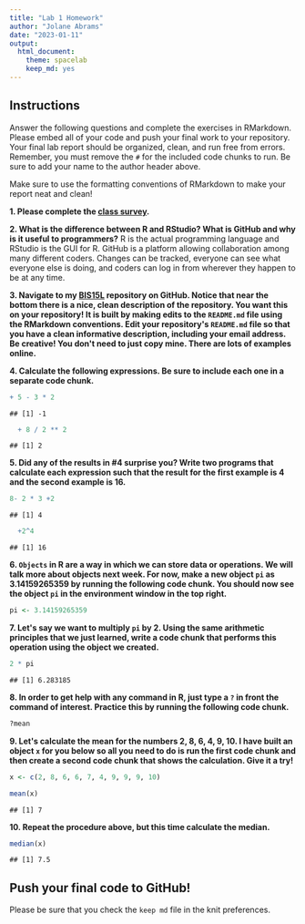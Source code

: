 ```yaml
---
title: "Lab 1 Homework"
author: "Jolane Abrams"
date: "2023-01-11"
output:
  html_document: 
    theme: spacelab
    keep_md: yes
---
```


## Instructions
Answer the following questions and complete the exercises in RMarkdown. Please embed all of your code and push your final work to your repository. Your final lab report should be organized, clean, and run free from errors. Remember, you must remove the `#` for the included code chunks to run. Be sure to add your name to the author header above.  

Make sure to use the formatting conventions of RMarkdown to make your report neat and clean!  

**1. Please complete the [class survey](https://forms.gle/8t9FZSBjgvFjzr4MA).**  

**2. What is the difference between R and RStudio? What is GitHub and why is it useful to programmers?** 
R is the actual programming language and RStudio is the GUI for R. 
GitHub is a platform allowing collaboration among many different coders. Changes can be tracked, everyone can see what everyone else is doing, and coders can log in from wherever they happen to be at any time.  

**3. Navigate to my [BIS15L](https://github.com/jmledford3115/BIS15LW2023_jledford) repository on GitHub. Notice that near the bottom there is a nice, clean description of the repository. You want this on your repository! It is built by making edits to the `README.md` file using the RMarkdown conventions. Edit your repository's `README.md` file so that you have a clean informative description, including your email address. Be creative! You don't need to just copy mine. There are lots of examples online.**  

**4. Calculate the following expressions. Be sure to include each one in a separate code chunk.**  


```r
+ 5 - 3 * 2 
```

```
## [1] -1
```


```r
  + 8 / 2 ** 2  
```

```
## [1] 2
```
  

  
**5. Did any of the results in #4 surprise you? Write two programs that calculate each expression such that the result for the first example is 4 and the second example is 16.** 

```r
8- 2 * 3 +2
```

```
## [1] 4
```




```r
  +2^4
```

```
## [1] 16
```


**6. `Objects` in R are a way in which we can store data or operations. We will talk more about objects next week. For now, make a new object `pi` as 3.14159265359 by running the following code chunk. You should now see the object `pi` in the environment window in the top right.**  

```r
pi <- 3.14159265359
```

**7. Let's say we want to multiply `pi` by 2. Using the same arithmetic principles that we just learned, write a code chunk that performs this operation using the object we created.**  


```r
2 * pi
```

```
## [1] 6.283185
```


**8. In order to get help with any command in R, just type a `?` in front the command of interest. Practice this by running the following code chunk.**  

```r
?mean
```

**9. Let's calculate the mean for the numbers 2, 8, 6, 4, 9, 10. I have built an object `x` for you below so all you need to do is run the first code chunk and then create a second code chunk that shows the calculation. Give it a try!**  

```r
x <- c(2, 8, 6, 6, 7, 4, 9, 9, 9, 10)
```


```r
mean(x)
```

```
## [1] 7
```


**10. Repeat the procedure above, but this time calculate the median.**  


```r
median(x)
```

```
## [1] 7.5
```


## Push your final code to GitHub!
Please be sure that you check the `keep md` file in the knit preferences.  

